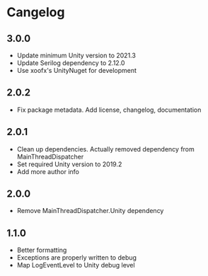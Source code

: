 # Cangelog

## 3.0.0
- Update minimum Unity version to 2021.3
- Update Serilog dependency to 2.12.0
- Use xoofx's UnityNuget for development
## 2.0.2
- Fix package metadata. Add license, changelog, documentation
## 2.0.1
- Clean up dependencies. Actually removed dependency from MainThreadDispatcher
- Set required Unity version to 2019.2
- Add more author info
## 2.0.0
- Remove MainThreadDispatcher.Unity dependency
## 1.1.0
- Better formatting
- Exceptions are properly written to debug
- Map LogEventLevel to Unity debug level